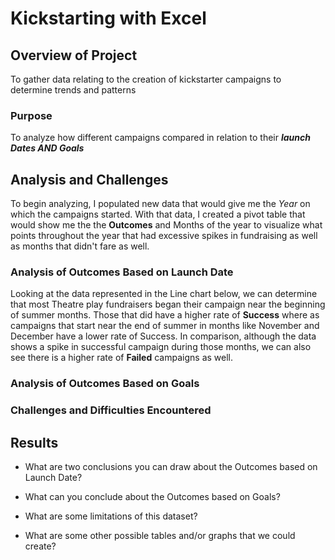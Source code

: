 # Kickstarting with Excel

## Overview of Project

To gather data relating to the creation of kickstarter campaigns to determine trends and patterns 

### Purpose

To analyze how different campaigns compared in relation to their ***launch Dates AND Goals*** 

## Analysis and Challenges

To begin analyzing, I populated new data that would give me the _Year_ on which the campaigns started. With that data, I created a pivot table that would show me the  the **Outcomes** and Months of the year to visualize what points throughout the year that had excessive spikes in fundraising as well as months that didn't fare as well. 

### Analysis of Outcomes Based on Launch Date

Looking at the data represented in the Line chart below, we can determine that most Theatre play fundraisers began their campaign near the beginning of summer months.  Those that did have a higher rate of **Success** where as campaigns that start near the end of summer in months like November and December have a lower rate of Success. In comparison, although the data shows a spike in successful campaign during those months, we can also see there is a higher rate of **Failed** campaigns as well. 



### Analysis of Outcomes Based on Goals

### Challenges and Difficulties Encountered

## Results

- What are two conclusions you can draw about the Outcomes based on Launch Date?

- What can you conclude about the Outcomes based on Goals?

- What are some limitations of this dataset?

- What are some other possible tables and/or graphs that we could create?

